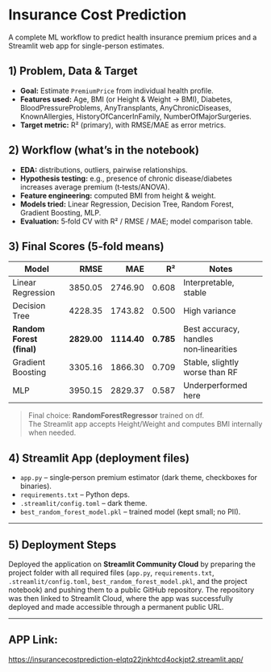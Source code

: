 # Insurance Cost Prediction

A complete ML workflow to predict health insurance premium prices and a Streamlit web app for single-person estimates.

## 1) Problem, Data & Target
- **Goal:** Estimate `PremiumPrice` from individual health profile.
- **Features used:** Age, BMI (or Height & Weight → BMI), Diabetes, BloodPressureProblems, AnyTransplants, AnyChronicDiseases, KnownAllergies, HistoryOfCancerInFamily, NumberOfMajorSurgeries.
- **Target metric:** R² (primary), with RMSE/MAE as error metrics.

## 2) Workflow (what’s in the notebook)
- **EDA:** distributions, outliers, pairwise relationships.
- **Hypothesis testing:** e.g., presence of chronic disease/diabetes increases average premium (t‑tests/ANOVA).
- **Feature engineering:** computed BMI from height & weight.
- **Models tried:** Linear Regression, Decision Tree, Random Forest, Gradient Boosting, MLP.
- **Evaluation:** 5‑fold CV with R² / RMSE / MAE; model comparison table.

## 3) Final Scores (5‑fold means)
| Model | RMSE | MAE | R² | Notes |
|---|---:|---:|---:|---|
| Linear Regression | 3850.05 | 2746.90 | 0.608 | Interpretable, stable |
| Decision Tree | 4228.35 | 1743.82 | 0.500 | High variance |
| **Random Forest (final)** | **2829.00** | **1114.40** | **0.785** | Best accuracy, handles non‑linearities |
| Gradient Boosting | 3305.16 | 1866.30 | 0.709 | Stable, slightly worse than RF |
| MLP | 3950.15 | 2829.37 | 0.587 | Underperformed here |

> Final choice: **RandomForestRegressor** trained on df.  
> The Streamlit app accepts Height/Weight and computes BMI internally when needed.

## 4) Streamlit App (deployment files)
- `app.py` – single‑person premium estimator (dark theme, checkboxes for binaries).
- `requirements.txt` – Python deps.
- `.streamlit/config.toml` – dark theme.
- `best_random_forest_model.pkl` – trained model (kept small; no PII).



---


## 5) Deployment Steps

Deployed the application on **Streamlit Community Cloud** by preparing the project folder with all required files (`app.py`, `requirements.txt`, `.streamlit/config.toml`, `best_random_forest_model.pkl`, and the project notebook) and pushing them to a public GitHub repository. The repository was then linked to Streamlit Cloud, where the app was successfully deployed and made accessible through a permanent public URL.

---

## APP Link: 
https://insurancecostprediction-elqtq22jnkhtcd4ockjpt2.streamlit.app/


